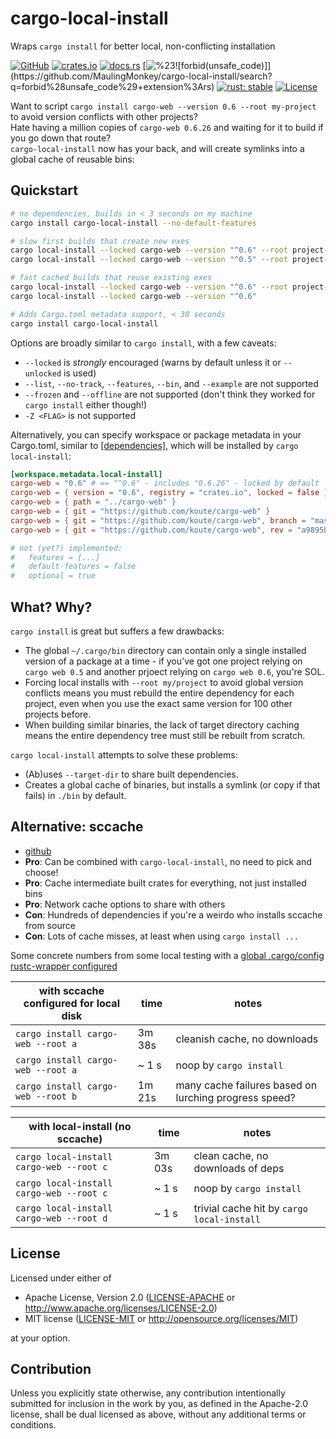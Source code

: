 # cargo-local-install

Wraps `cargo install` for better local, non-conflicting installation

[![GitHub](https://img.shields.io/github/stars/MaulingMonkey/cargo-local-install.svg?label=GitHub&style=social)](https://github.com/MaulingMonkey/cargo-local-install)
[![crates.io](https://img.shields.io/crates/v/cargo-local-install.svg)](https://crates.io/crates/cargo-local-install)
[![docs.rs](https://docs.rs/cargo-local-install/badge.svg)](https://docs.rs/cargo-local-install)
[![%23![forbid(unsafe_code)]](https://img.shields.io/github/search/MaulingMonkey/cargo-local-install/unsafe%2bextension%3Ars?color=green&label=%23![forbid(unsafe_code)])](https://github.com/MaulingMonkey/cargo-local-install/search?q=forbid%28unsafe_code%29+extension%3Ars)
[![rust: stable](https://img.shields.io/badge/rust-stable-yellow.svg)](https://gist.github.com/MaulingMonkey/c81a9f18811079f19326dac4daa5a359#minimum-supported-rust-versions-msrv)
[![License](https://img.shields.io/crates/l/cargo_local_install.svg)](https://github.com/MaulingMonkey/cargo-local-install)

Want to script `cargo install cargo-web --version 0.6 --root my-project` to avoid version conflicts with other projects?<br>
Hate having a million copies of `cargo-web 0.6.26` and waiting for it to build if you go down that route?<br>
`cargo-local-install` now has your back, and will create symlinks into a global cache of reusable bins:

<h2 name="quickstart">Quickstart</h2>

```sh
# no dependencies, builds in < 3 seconds on my machine
cargo install cargo-local-install --no-default-features

# slow first builds that create new exes
cargo local-install --locked cargo-web --version "^0.6" --root project-a # symlinks project-a/bin/cargo-web.exe
cargo local-install --locked cargo-web --version "^0.5" --root project-b # symlinks project-b/bin/cargo-web.exe

# fast cached builds that reuse existing exes
cargo local-install --locked cargo-web --version "^0.6" --root project-c # symlinks project-c/bin/cargo-web.exe
cargo local-install --locked cargo-web --version "^0.6"                  # symlinks bin/cargo-web.exe

# Adds Cargo.toml metadata support, < 30 seconds
cargo install cargo-local-install
```

Options are broadly similar to `cargo install`, with a few caveats:
* `--locked` is *strongly* encouraged (warns by default unless it or `--unlocked` is used)
* `--list`, `--no-track`, `--features`, `--bin`, and `--example` are not supported
* `--frozen` and `--offline` are not supported (don't think they worked for `cargo install` either though!)
* `-Z <FLAG>` is not supported

Alternatively, you can specify workspace or package metadata in your Cargo.toml, similar to [[dependencies]](https://doc.rust-lang.org/cargo/reference/specifying-dependencies.html), which will be installed by `cargo local-install`:

```toml
[workspace.metadata.local-install]
cargo-web = "0.6" # == "^0.6" - includes "0.6.26" - locked by default
cargo-web = { version = "0.6", registry = "crates.io", locked = false } # `locked = false` ignores cargo-web's Cargo.lock
cargo-web = { path = "../cargo-web" }
cargo-web = { git = "https://github.com/koute/cargo-web" }
cargo-web = { git = "https://github.com/koute/cargo-web", branch = "master" }
cargo-web = { git = "https://github.com/koute/cargo-web", rev = "a9895bf536e8ac6a0806382886b7be90138f01f3" }

# not (yet?) implemented:
#   features = [...]
#   default-features = false
#   optional = true
```


<h2 name="what-why">What? Why?</h2>

`cargo install` is great but suffers a few drawbacks:
*   The global `~/.cargo/bin` directory can contain only a single installed
    version of a package at a time - if you've got one project relying on
    `cargo web 0.5` and another prjoect relying on `cargo web 0.6`, you're SOL.
*   Forcing local installs with `--root my/project` to avoid global version
    conflicts means you must rebuild the entire dependency for each project,
    even when you use the exact same version for 100 other projects before.
*   When building similar binaries, the lack of target directory caching means
    the entire dependency tree must still be rebuilt from scratch.

`cargo local-install` attempts to solve these problems:
*   (Ab)uses `--target-dir` to share built dependencies.
*   Creates a global cache of binaries, but installs a symlink (or copy if that fails) in `./bin` by default.



<h2 name="alternative-sccache">Alternative: sccache</h2>

* [github](https://github.com/mozilla/sccache)
* **Pro**: Can be combined with `cargo-local-install`, no need to pick and choose!
* **Pro**: Cache intermediate built crates for everything, not just installed bins
* **Pro**: Network cache options to share with others
* **Con**: Hundreds of dependencies if you're a weirdo who installs sccache from source
* **Con**: Lots of cache misses, at least when using `cargo install ...`

Some concrete numbers from some local testing with a [global .cargo/config rustc-wrapper configured](https://github.com/mozilla/sccache#usage)

| with sccache configured for local disk    | time   | notes |
| ----------------------------------------- | ------ | ----- |
| `cargo install cargo-web --root a`        | 3m 38s | cleanish cache, no downloads
| `cargo install cargo-web --root a`        | ~ 1 s  | noop by `cargo install`
| `cargo install cargo-web --root b`        | 1m 21s | many cache failures based on lurching progress speed?

| with local-install (no sccache)           | time   | notes |
| ----------------------------------------- | ------ | ----- |
| `cargo local-install cargo-web --root c`  | 3m 03s | clean cache, no downloads of deps
| `cargo local-install cargo-web --root c`  | ~ 1 s  | noop by `cargo install`
| `cargo local-install cargo-web --root d`  | ~ 1 s  | trivial cache hit by `cargo local-install`



<h2 name="license">License</h2>

Licensed under either of

* Apache License, Version 2.0 ([LICENSE-APACHE](LICENSE-APACHE) or http://www.apache.org/licenses/LICENSE-2.0)
* MIT license ([LICENSE-MIT](LICENSE-MIT) or http://opensource.org/licenses/MIT)

at your option.



<h2 name="contribution">Contribution</h2>

Unless you explicitly state otherwise, any contribution intentionally submitted
for inclusion in the work by you, as defined in the Apache-2.0 license, shall be
dual licensed as above, without any additional terms or conditions.
